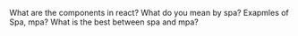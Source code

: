 What are the components in react?
What do you mean by spa?
Exapmles of Spa, mpa?
What is the best between spa and mpa?